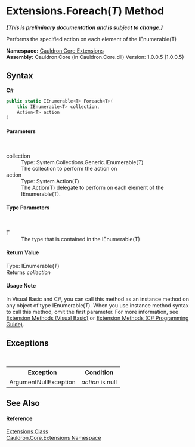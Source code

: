 # Extensions.Foreach(*T*) Method 
 _**\[This is preliminary documentation and is subject to change.\]**_

Performs the specified action on each element of the IEnumerable(T)

**Namespace:**&nbsp;<a href="N_Cauldron_Core_Extensions">Cauldron.Core.Extensions</a><br />**Assembly:**&nbsp;Cauldron.Core (in Cauldron.Core.dll) Version: 1.0.0.5 (1.0.0.5)

## Syntax

**C#**<br />
``` C#
public static IEnumerable<T> Foreach<T>(
	this IEnumerable<T> collection,
	Action<T> action
)

```


#### Parameters
&nbsp;<dl><dt>collection</dt><dd>Type: System.Collections.Generic.IEnumerable(*T*)<br />The collection to perform the action on</dd><dt>action</dt><dd>Type: System.Action(*T*)<br />The Action(T) delegate to perform on each element of the IEnumerable(T).</dd></dl>

#### Type Parameters
&nbsp;<dl><dt>T</dt><dd>The type that is contained in the IEnumerable(T)</dd></dl>

#### Return Value
Type: IEnumerable(*T*)<br />Returns *collection*

#### Usage Note
In Visual Basic and C#, you can call this method as an instance method on any object of type IEnumerable(*T*). When you use instance method syntax to call this method, omit the first parameter. For more information, see <a href="http://msdn.microsoft.com/en-us/library/bb384936.aspx">Extension Methods (Visual Basic)</a> or <a href="http://msdn.microsoft.com/en-us/library/bb383977.aspx">Extension Methods (C# Programming Guide)</a>.

## Exceptions
&nbsp;<table><tr><th>Exception</th><th>Condition</th></tr><tr><td>ArgumentNullException</td><td>*action* is null</td></tr></table>

## See Also


#### Reference
<a href="T_Cauldron_Core_Extensions_Extensions">Extensions Class</a><br /><a href="N_Cauldron_Core_Extensions">Cauldron.Core.Extensions Namespace</a><br />